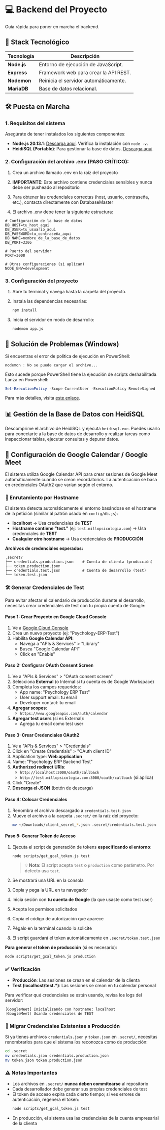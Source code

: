 # 💻 Backend del Proyecto

Guía rápida para poner en marcha el backend.

## 🚀 Stack Tecnológico

| Tecnología  | Descripción                           |
| ----------- | ------------------------------------- |
| **Node.js** | Entorno de ejecución de JavaScript.   |
| **Express** | Framework web para crear la API REST. |
| **Nodemon** | Reinicia el servidor automáticamente. |
| **MariaDB** | Base de datos relacional.             |

## 🛠️ Puesta en Marcha

### 1. Requisitos del sistema

Asegúrate de tener instalados los siguientes componentes:

- **Node.js 20.13.1**: [Descarga aquí](https://nodejs.org/download/release/v20.13.1/node-v20.13.1-x64.msi). Verifica la instalación con `node -v`.
- **HeidiSQL (Portable)**: Para gestionar la base de datos. [Descarga aquí](https://www.heidisql.com/downloads/releases/HeidiSQL_12.11_64_Portable.zip).

### 2. Configuración del archivo .env (PASO CRÍTICO):

1. Crea un archivo llamado .env en la raíz del proyecto

2. **IMPORTANTE**: Este archivo contiene credenciales sensibles y nunca debe ser pusheado al repositorio

3. Para obtener las credenciales correctas (host, usuario, contraseña, etc.), contacta directamente con DatabaseMaster

4. El archivo .env debe tener la siguiente estructura:

```
# Configuración de la base de datos
DB_HOST=tu_host_aqui
DB_USER=tu_usuario_aqui
DB_PASSWORD=tu_contraseña_aqui
DB_NAME=nombre_de_la_base_de_datos
DB_PORT=3306

# Puerto del servidor
PORT=3000

# Otras configuraciones (si aplican)
NODE_ENV=development
```

### 3. Configuración del proyecto

1. Abre tu terminal y navega hasta la carpeta del proyecto.

2. Instala las dependencias necesarias:

   ```bash
   npm install
   ```

3. Inicia el servidor en modo de desarrollo:
   ```bash
   nodemon app.js
   ```

## 🚨 Solución de Problemas (Windows)

Si encuentras el error de política de ejecución en PowerShell:

```
nodemon : No se puede cargar el archivo...
```

Esto sucede porque PowerShell tiene la ejecución de scripts deshabilitada. Lanza en Powershell:

```powershell
Set-ExecutionPolicy -Scope CurrentUser -ExecutionPolicy RemoteSigned
```

Para más detalles, visita [este enlace](https://www.cdmon.com/es/blog/la-ejecucion-de-scripts-esta-deshabilitada-en-este-sistema-te-contamos-como-actuar).

## 📊 Gestión de la Base de Datos con HeidiSQL

Descomprime el archivo de HeidiSQL y ejecuta `heidisql.exe`. Puedes usarlo para conectarte a la base de datos de desarrollo y realizar tareas como inspeccionar tablas, ejecutar consultas y depurar datos.

## 📅 Configuración de Google Calendar / Google Meet

El sistema utiliza Google Calendar API para crear sesiones de Google Meet automáticamente cuando se crean recordatorios. La autenticación se basa en credenciales OAuth2 que varían según el entorno.

### 🔐 Enrutamiento por Hostname

El sistema detecta automáticamente el entorno basándose en el hostname de la petición (similar al patrón usado en `config/db.js`):

- **localhost** → Usa credenciales de **TEST**
- **Hostname contiene "test."** (ej: `test.millopsicologia.com`) → Usa credenciales de **TEST**
- **Cualquier otro hostname** → Usa credenciales de **PRODUCCIÓN**

**Archivos de credenciales esperados:**

```
.secret/
├── credentials.production.json    # Cuenta de clienta (producción)
├── token.production.json
├── credentials.test.json          # Cuenta de desarrollo (test)
└── token.test.json
```

### 🛠️ Generar Credenciales de Test

Para evitar afectar el calendario de producción durante el desarrollo, necesitas crear credenciales de test con tu propia cuenta de Google:

#### Paso 1: Crear Proyecto en Google Cloud Console

1. Ve a [Google Cloud Console](https://console.cloud.google.com/)
2. Crea un nuevo proyecto (ej: "Psychology-ERP-Test")
3. Habilita **Google Calendar API**:
   - Navega a "APIs & Services" > "Library"
   - Busca "Google Calendar API"
   - Click en "Enable"

#### Paso 2: Configurar OAuth Consent Screen

1. Ve a "APIs & Services" > "OAuth consent screen"
2. Selecciona **External** (o Internal si tu cuenta es de Google Workspace)
3. Completa los campos requeridos:
   - App name: "Psychology ERP Test"
   - User support email: tu email
   - Developer contact: tu email
4. **Agregar scopes**:
   - `https://www.googleapis.com/auth/calendar`
5. **Agregar test users** (si es External):
   - Agrega tu email como test user

#### Paso 3: Crear Credenciales OAuth2

1. Ve a "APIs & Services" > "Credentials"
2. Click en "Create Credentials" > "OAuth client ID"
3. Application type: **Web application**
4. Name: "Psychology ERP Backend Test"
5. **Authorized redirect URIs**:
   - `http://localhost:3000/oauth/callback`
   - `http://test.millopsicologia.com:3000/oauth/callback` (si aplica)
6. Click "Create"
7. **Descarga el JSON** (botón de descarga)

#### Paso 4: Colocar Credenciales

1. Renombra el archivo descargado a `credentials.test.json`
2. Mueve el archivo a la carpeta `.secret/` en la raíz del proyecto:
   ```bash
   mv ~/Downloads/client_secret_*.json .secret/credentials.test.json
   ```

#### Paso 5: Generar Token de Acceso

1. Ejecuta el script de generación de tokens **especificando el entorno**:

   ```bash
   node scripts/get_gcal_token.js test
   ```

   > 💡 **Nota**: El script acepta `test` o `production` como parámetro. Por defecto usa `test`.

2. Se mostrará una URL en la consola
3. Copia y pega la URL en tu navegador
4. Inicia sesión con **tu cuenta de Google** (la que usaste como test user)
5. Acepta los permisos solicitados
6. Copia el código de autorización que aparece
7. Pégalo en la terminal cuando lo solicite
8. El script guardará el token automáticamente en `.secret/token.test.json`

**Para generar el token de producción** (si es necesario):

```bash
node scripts/get_gcal_token.js production
```

### ✅ Verificación

- **Producción**: Las sesiones se crean en el calendar de la clienta
- **Test (localhost/test.\*)**: Las sesiones se crean en tu calendar personal

Para verificar qué credenciales se están usando, revisa los logs del servidor:

```
[GoogleMeet] Inicializando con hostname: localhost
[GoogleMeet] Usando credenciales de TEST
```

### 🔄 Migrar Credenciales Existentes a Producción

Si ya tienes archivos `credentials.json` y `token.json` en `.secret/`, necesitas renombrarlos para que el sistema los reconozca como de producción:

```bash
cd .secret
mv credentials.json credentials.production.json
mv token.json token.production.json
```

### ⚠️ Notas Importantes

- Los archivos en `.secret/` **nunca deben commitearse** al repositorio
- Cada desarrollador debe generar sus propias credenciales de test
- El token de acceso expira cada cierto tiempo; si ves errores de autenticación, regenera el token:
  ```bash
  node scripts/get_gcal_token.js test
  ```
- En producción, el sistema usa las credenciales de la cuenta empresarial de la clienta

